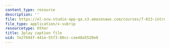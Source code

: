 ```yaml
---
content_type: resource
description: ''
file: https://ol-ocw-studio-app-qa.s3.amazonaws.com/courses/7-013-introductory-biology-spring-2013/7e27b94f441e55f380cccae48a5520e9_62FdhX-zS2Y.vtt
file_type: application/x-subrip
resourcetype: Other
title: 3play caption file
uid: 7e27b94f-441e-55f3-80cc-cae48a5520e9
---
```

